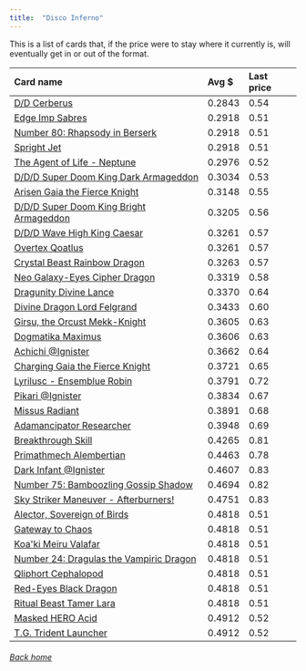 ```yaml
---
title:  "Disco Inferno"
---
```


This is a list of cards that, if the price were to stay where it currently is, will eventually get in or out of the format.

| Card name | Avg $ | Last price |
| :-- | :-- | :-- |
[D/D Cerberus](https://db.ygoprodeck.com/card/?search=D/D%20Cerberus) | 0.2843 | 0.54 |
[Edge Imp Sabres](https://db.ygoprodeck.com/card/?search=Edge%20Imp%20Sabres) | 0.2918 | 0.51 |
[Number 80: Rhapsody in Berserk](https://db.ygoprodeck.com/card/?search=Number%2080:%20Rhapsody%20in%20Berserk) | 0.2918 | 0.51 |
[Spright Jet](https://db.ygoprodeck.com/card/?search=Spright%20Jet) | 0.2918 | 0.51 |
[The Agent of Life - Neptune](https://db.ygoprodeck.com/card/?search=The%20Agent%20of%20Life%20-%20Neptune) | 0.2976 | 0.52 |
[D/D/D Super Doom King Dark Armageddon](https://db.ygoprodeck.com/card/?search=D/D/D%20Super%20Doom%20King%20Dark%20Armageddon) | 0.3034 | 0.53 |
[Arisen Gaia the Fierce Knight](https://db.ygoprodeck.com/card/?search=Arisen%20Gaia%20the%20Fierce%20Knight) | 0.3148 | 0.55 |
[D/D/D Super Doom King Bright Armageddon](https://db.ygoprodeck.com/card/?search=D/D/D%20Super%20Doom%20King%20Bright%20Armageddon) | 0.3205 | 0.56 |
[D/D/D Wave High King Caesar](https://db.ygoprodeck.com/card/?search=D/D/D%20Wave%20High%20King%20Caesar) | 0.3261 | 0.57 |
[Overtex Qoatlus](https://db.ygoprodeck.com/card/?search=Overtex%20Qoatlus) | 0.3261 | 0.57 |
[Crystal Beast Rainbow Dragon](https://db.ygoprodeck.com/card/?search=Crystal%20Beast%20Rainbow%20Dragon) | 0.3263 | 0.57 |
[Neo Galaxy-Eyes Cipher Dragon](https://db.ygoprodeck.com/card/?search=Neo%20Galaxy-Eyes%20Cipher%20Dragon) | 0.3319 | 0.58 |
[Dragunity Divine Lance](https://db.ygoprodeck.com/card/?search=Dragunity%20Divine%20Lance) | 0.3370 | 0.64 |
[Divine Dragon Lord Felgrand](https://db.ygoprodeck.com/card/?search=Divine%20Dragon%20Lord%20Felgrand) | 0.3433 | 0.60 |
[Girsu, the Orcust Mekk-Knight](https://db.ygoprodeck.com/card/?search=Girsu,%20the%20Orcust%20Mekk-Knight) | 0.3605 | 0.63 |
[Dogmatika Maximus](https://db.ygoprodeck.com/card/?search=Dogmatika%20Maximus) | 0.3606 | 0.63 |
[Achichi @Ignister](https://db.ygoprodeck.com/card/?search=Achichi%20@Ignister) | 0.3662 | 0.64 |
[Charging Gaia the Fierce Knight](https://db.ygoprodeck.com/card/?search=Charging%20Gaia%20the%20Fierce%20Knight) | 0.3721 | 0.65 |
[Lyrilusc - Ensemblue Robin](https://db.ygoprodeck.com/card/?search=Lyrilusc%20-%20Ensemblue%20Robin) | 0.3791 | 0.72 |
[Pikari @Ignister](https://db.ygoprodeck.com/card/?search=Pikari%20@Ignister) | 0.3834 | 0.67 |
[Missus Radiant](https://db.ygoprodeck.com/card/?search=Missus%20Radiant) | 0.3891 | 0.68 |
[Adamancipator Researcher](https://db.ygoprodeck.com/card/?search=Adamancipator%20Researcher) | 0.3948 | 0.69 |
[Breakthrough Skill](https://db.ygoprodeck.com/card/?search=Breakthrough%20Skill) | 0.4265 | 0.81 |
[Primathmech Alembertian](https://db.ygoprodeck.com/card/?search=Primathmech%20Alembertian) | 0.4463 | 0.78 |
[Dark Infant @Ignister](https://db.ygoprodeck.com/card/?search=Dark%20Infant%20@Ignister) | 0.4607 | 0.83 |
[Number 75: Bamboozling Gossip Shadow](https://db.ygoprodeck.com/card/?search=Number%2075:%20Bamboozling%20Gossip%20Shadow) | 0.4694 | 0.82 |
[Sky Striker Maneuver - Afterburners!](https://db.ygoprodeck.com/card/?search=Sky%20Striker%20Maneuver%20-%20Afterburners!) | 0.4751 | 0.83 |
[Alector, Sovereign of Birds](https://db.ygoprodeck.com/card/?search=Alector,%20Sovereign%20of%20Birds) | 0.4818 | 0.51 |
[Gateway to Chaos](https://db.ygoprodeck.com/card/?search=Gateway%20to%20Chaos) | 0.4818 | 0.51 |
[Koa'ki Meiru Valafar](https://db.ygoprodeck.com/card/?search=Koa'ki%20Meiru%20Valafar) | 0.4818 | 0.51 |
[Number 24: Dragulas the Vampiric Dragon](https://db.ygoprodeck.com/card/?search=Number%2024:%20Dragulas%20the%20Vampiric%20Dragon) | 0.4818 | 0.51 |
[Qliphort Cephalopod](https://db.ygoprodeck.com/card/?search=Qliphort%20Cephalopod) | 0.4818 | 0.51 |
[Red-Eyes Black Dragon](https://db.ygoprodeck.com/card/?search=Red-Eyes%20Black%20Dragon) | 0.4818 | 0.51 |
[Ritual Beast Tamer Lara](https://db.ygoprodeck.com/card/?search=Ritual%20Beast%20Tamer%20Lara) | 0.4818 | 0.51 |
[Masked HERO Acid](https://db.ygoprodeck.com/card/?search=Masked%20HERO%20Acid) | 0.4912 | 0.52 |
[T.G. Trident Launcher](https://db.ygoprodeck.com/card/?search=T.G.%20Trident%20Launcher) | 0.4912 | 0.52 |

###### [Back home](index)